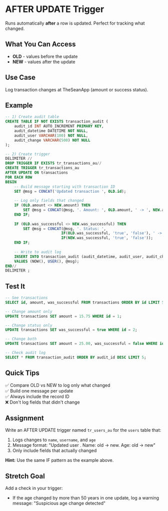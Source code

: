 # AFTER UPDATE Trigger

Runs automatically **after** a row is updated. Perfect for tracking what changed.

## What You Can Access

- **OLD** - values before the update
- **NEW** - values after the update

## Use Case

Log transaction changes at TheSeanApp (amount or success status).

## Example

```sql
-- 1) Create audit table
CREATE TABLE IF NOT EXISTS transaction_audit (
    audit_id INT AUTO_INCREMENT PRIMARY KEY,
    audit_datetime DATETIME NOT NULL,
    audit_user VARCHAR(100) NOT NULL,
    audit_change VARCHAR(500) NOT NULL
);

-- 2) Create trigger
DELIMITER //
DROP TRIGGER IF EXISTS tr_transactions_au//
CREATE TRIGGER tr_transactions_au
AFTER UPDATE ON transactions
FOR EACH ROW
BEGIN
    -- Build message starting with transaction ID
    SET @msg = CONCAT('Updated transaction ', OLD.id);
    
    -- Log only fields that changed
    IF (OLD.amount <> NEW.amount) THEN
        SET @msg = CONCAT(@msg, '. Amount: ', OLD.amount, ' -> ', NEW.amount);
    END IF;
    
    IF (OLD.was_successful <> NEW.was_successful) THEN
        SET @msg = CONCAT(@msg, '. Status: ', 
                         IF(OLD.was_successful, 'true', 'false'), ' -> ',
                         IF(NEW.was_successful, 'true', 'false'));
    END IF;
    
    -- Write to audit log
    INSERT INTO transaction_audit (audit_datetime, audit_user, audit_change)
    VALUES (NOW(), USER(), @msg);
END//
DELIMITER ;
```

## Test It

```sql
-- See transactions
SELECT id, amount, was_successful FROM transactions ORDER BY id LIMIT 5;

-- Change amount only
UPDATE transactions SET amount = 15.75 WHERE id = 1;

-- Change status only
UPDATE transactions SET was_successful = true WHERE id = 2;

-- Change both
UPDATE transactions SET amount = 25.00, was_successful = false WHERE id = 3;

-- Check audit log
SELECT * FROM transaction_audit ORDER BY audit_id DESC LIMIT 5;
```

## Quick Tips

✅ Compare OLD vs NEW to log only what changed  
✅ Build one message per update  
✅ Always include the record ID  
❌ Don't log fields that didn't change

## Assignment

Write an AFTER UPDATE trigger named `tr_users_au` for the `users` table that:

1. Logs changes to `name`, `username`, and `age`
2. Message format: "Updated user <id>. Name: old -> new. Age: old -> new"
3. Only include fields that actually changed

**Hint:** Use the same IF pattern as the example above.

## Stretch Goal

Add a check in your trigger:
- If the age changed by more than 50 years in one update, log a warning message: "Suspicious age change detected"